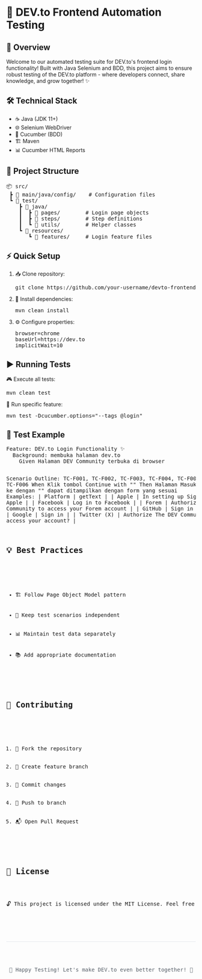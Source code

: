 <h1>🚀 DEV.to Frontend Automation Testing</h1>
    
<h2>🎯 Overview</h2>
    <p>Welcome to our automated testing suite for DEV.to's frontend login functionality! Built with Java Selenium and BDD, this project aims to ensure robust testing of the DEV.to platform - where developers connect, share knowledge, and grow together! ✨</p>

<h2>🛠️ Technical Stack</h2>
    <ul>
        <li>☕ Java (JDK 11+)</li>
        <li>🌐 Selenium WebDriver</li>
        <li>🥒 Cucumber (BDD)</li>
        <li>🏗️ Maven</li>
        <li>📊 Cucumber HTML Reports</li>
    </ul>

<h2>📁 Project Structure</h2>
    <pre>
📦 src/
 ┣ 📂 main/java/config/    # Configuration files
 ┗ 📂 test/
    ┣ 📂 java/
    ┃  ┣ 📂 pages/        # Login page objects
    ┃  ┣ 📂 steps/        # Step definitions
    ┃  ┗ 📂 utils/        # Helper classes
    ┗ 📂 resources/
       ┗ 📂 features/     # Login feature files</pre>

<h2>⚡ Quick Setup</h2>
    <ol>
        <li>📥 Clone repository:
            <pre>git clone https://github.com/your-username/devto-frontend-testing.git</pre>
        </li>
        <li>🔧 Install dependencies:
            <pre>mvn clean install</pre>
        </li>
        <li>⚙️ Configure properties:
            <pre>
browser=chrome
baseUrl=https://dev.to
implicitWait=10</pre>
        </li>
    </ol>

<h2>▶️ Running Tests</h2>
    <p>🎮 Execute all tests:</p>
    <pre>mvn clean test</pre>
    <p>🎯 Run specific feature:</p>
    <pre>mvn test -Dcucumber.options="--tags @login"</pre>

<h2>📝 Test Example</h2>
    <pre>
Feature: DEV.to Login Functionality ✨
  Background: membuka halaman dev.to
    Given Halaman DEV Community terbuka di browser


  Scenario Outline: TC-F001, TC-F002, TC-F003, TC-F004, TC-F005, TC-F006
    When Klik tombol Continue with "<Platform>"
    Then Halaman Masuk ke dengan "<getText>" dapat ditampilkan dengan form yang sesuai
  Examples:
    | Platform    | getText                                              |
    | Apple       | In setting up Sign in with Apple                     |
    | Facebook    | Log in to Facebook                                   |
    | Forem       | Authorize DEV Community to access your Forem account |
    | GitHub      | Sign in to GitHub                                    |
    | Google      | Sign in                                              |
    | Twitter (X) | Authorize The DEV Community to access your account?  |

<h2>💡 Best Practices</h2>
    <ul>
        <li>🏗️ Follow Page Object Model pattern</li>
        <li>🔄 Keep test scenarios independent</li>
        <li>📊 Maintain test data separately</li>
        <li>📚 Add appropriate documentation</li>
    </ul>

<h2>🤝 Contributing</h2>
    <ol>
        <li>🍴 Fork the repository</li>
        <li>🌱 Create feature branch</li>
        <li>💾 Commit changes</li>
        <li>🚀 Push to branch</li>
        <li>📬 Open Pull Request</li>
    </ol>
    
<h2>📄 License</h2>
    <p>🔓 This project is licensed under the MIT License. Feel free to use and modify!</p>

<footer style="text-align: center; margin-top: 40px; color: #586069; border-top: 1px solid #e1e4e8; padding-top: 20px;">
        <p>🌟 Happy Testing! Let's make DEV.to even better together! 🚀</p>
    </footer>
